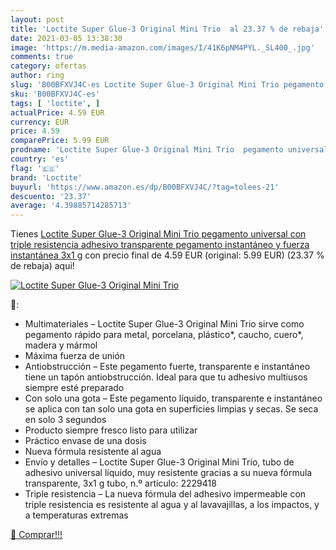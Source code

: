 ```yaml
---
layout: post
title: 'Loctite Super Glue-3 Original Mini Trio  al 23.37 % de rebaja'
date: 2021-03-05 13:38:30
image: 'https://m.media-amazon.com/images/I/41K6pNM4PYL._SL400_.jpg'
comments: true
category: ofertas
author: ring
slug: 'B00BFXVJ4C-es Loctite Super Glue-3 Original Mini Trio pegamento...'
sku: 'B00BFXVJ4C-es'
tags: [ 'loctite', ]
actualPrice: 4.59 EUR
currency: EUR
price: 4.59
comparePrice: 5.99 EUR
prodname: 'Loctite Super Glue-3 Original Mini Trio  pegamento universal con triple resistencia  adhesivo transparente  pegamento instantáneo y fuerza instantánea  3x1 g'
country: 'es'
flag: '🇪🇸'
brand: 'Loctite'
buyurl: 'https://www.amazon.es/dp/B00BFXVJ4C/?tag=tolees-21'
descuento: '23.37'
average: '4.39885714285713'
---
```


Tienes [Loctite Super Glue-3 Original Mini Trio  pegamento universal con triple resistencia  adhesivo transparente  pegamento instantáneo y fuerza instantánea  3x1 g](https://www.amazon.es/dp/B00BFXVJ4C/?tag=tolees-21) con precio final de  4.59 EUR (original: 5.99 EUR) (23.37 %  de rebaja) aqui!

[![Loctite Super Glue-3 Original Mini Trio ](https://m.media-amazon.com/images/I/41K6pNM4PYL._SL400_.jpg)](https://www.amazon.es/dp/B00BFXVJ4C/?tag=tolees-21)

🔎:

- Multimateriales – Loctite Super Glue-3 Original Mini Trio sirve como pegamento rápido para metal, porcelana, plástico*, caucho, cuero*, madera y mármol
- Máxima fuerza de unión
- Antiobstrucción – Este pegamento fuerte, transparente e instantáneo tiene un tapón antiobstrucción. Ideal para que tu adhesivo multiusos siempre esté preparado
- Con solo una gota – Este pegamento líquido, transparente e instantáneo se aplica con tan solo una gota en superficies limpias y secas. Se seca en solo 3 segundos
- Producto siempre fresco listo para utilizar
- Práctico envase de una dosis
- Nueva fórmula resistente al agua
- Envío y detalles – Loctite Super Glue-3 Original Mini Trio, tubo de adhesivo universal líquido, muy resistente gracias a su nueva fórmula transparente, 3x1 g tubo, n.º artículo: 2229418
- Triple resistencia – La nueva fórmula del adhesivo impermeable con triple resistencia es resistente al agua y al lavavajillas, a los impactos, y a temperaturas extremas

[🛒 Comprar!!!](https://www.amazon.es/dp/B00BFXVJ4C/?tag=tolees-21)
